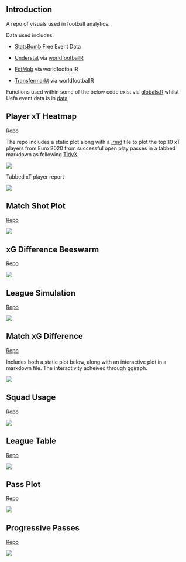 ## Introduction

A repo of visuals used in football analytics.

Data used includes:

-   [StatsBomb](https://github.com/statsbomb/open-data) Free Event Data

-   [Understat](https://understat.com/) via [worldfootballR](https://github.com/JaseZiv/worldfootballR)

-   [FotMob](https://www.fotmob.com/) via worldfootballR

-   [Transfermarkt](https://www.transfermarkt.com/) via worldfootballR

Functions used within some of the below code exist via [globals.R](https://github.com/Markjwilkins/analytics_toolbox/blob/main/globals.R) whilst Uefa event data is in [data](https://github.com/Markjwilkins/analytics_toolbox/tree/main/data).

## Player xT Heatmap

[Repo](https://github.com/Markjwilkins/analytics_toolbox/tree/main/R/xt_plot)

The repo includes a static plot along with a [.rmd](https://github.com/Markjwilkins/analytics_toolbox/blob/main/R/xt_plot/euros_xt.Rmd) file to plot the top 10 xT players from Euro 2020 from successful open play passes in a tabbed markdown as following [TidyX](https://github.com/thebioengineer/TidyX/tree/master/TidyTuesday_Explained/137-Magically_Multiplying_Tabs_in_Reports)

![](R/xt_plot/Jordi%20Alba%20Ramos_xt_plot_full.jpg)

Tabbed xT player report

![](R/xt_plot/tabbed_xt.jpg)

## Match Shot Plot

[Repo](https://github.com/Markjwilkins/analytics_toolbox/tree/main/R/match_shot_plot)

![](R/match_shot_plot/match_shot_map.jpg)

## xG Difference Beeswarm

[Repo](https://github.com/Markjwilkins/analytics_toolbox/tree/main/R/xg_difference_beeswarm)

![](R/xg_difference_beeswarm/league_one_xg_beeswarm_full.jpg)

## League Simulation

[Repo](https://github.com/Markjwilkins/analytics_toolbox/tree/main/R/league_simulation)

![](R/league_simulation/league_one_sim_plot_full.jpg)

## Match xG Difference

[Repo](https://github.com/Markjwilkins/analytics_toolbox/tree/main/R/match_xg)

Includes both a static plot below, along with an interactive plot in a markdown file. The interactivity acheived through ggiraph.

![](R/match_xg/league_two_xg_per_game_full.jpg)

## Squad Usage

[Repo](https://github.com/Markjwilkins/analytics_toolbox/tree/main/R/squad_usage)

![](R/squad_usage/oxford_united_squad_usage_full.jpg)

## League Table

[Repo](https://github.com/Markjwilkins/analytics_toolbox/tree/main/R/league_table)

![](R/league_table/league_one_2022_2023_league_table.png)

## Pass Plot

[Repo](https://github.com/Markjwilkins/analytics_toolbox/tree/main/R/pass_plot)

![](R/pass_plot/luke_shaw_passes_full.jpg)

## Progressive Passes

[Repo](https://github.com/Markjwilkins/analytics_toolbox/tree/main/R/progressive_passes)

![](R/progressive_passes/euros_progressive_passes_full.jpg)
